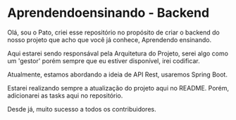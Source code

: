 # Aprendendoensinando - Backend

Olá, sou o Pato, criei esse repositório no propósito de criar o backend do nosso projeto que acho que você já conhece, Aprendendo ensinando.

Aqui estarei sendo responsával pela Arquitetura do Projeto, serei algo como um 'gestor' porém sempre que eu estiver disponível, irei codificar.

Atualmente, estamos abordando a ideia de API Rest, usaremos Spring Boot.

Estarei realizando sempre a atualização do projeto aqui no README. Porém, adicionarei as tasks aqui no repositório.

Desde já, muito sucesso a todos os contribuidores.
